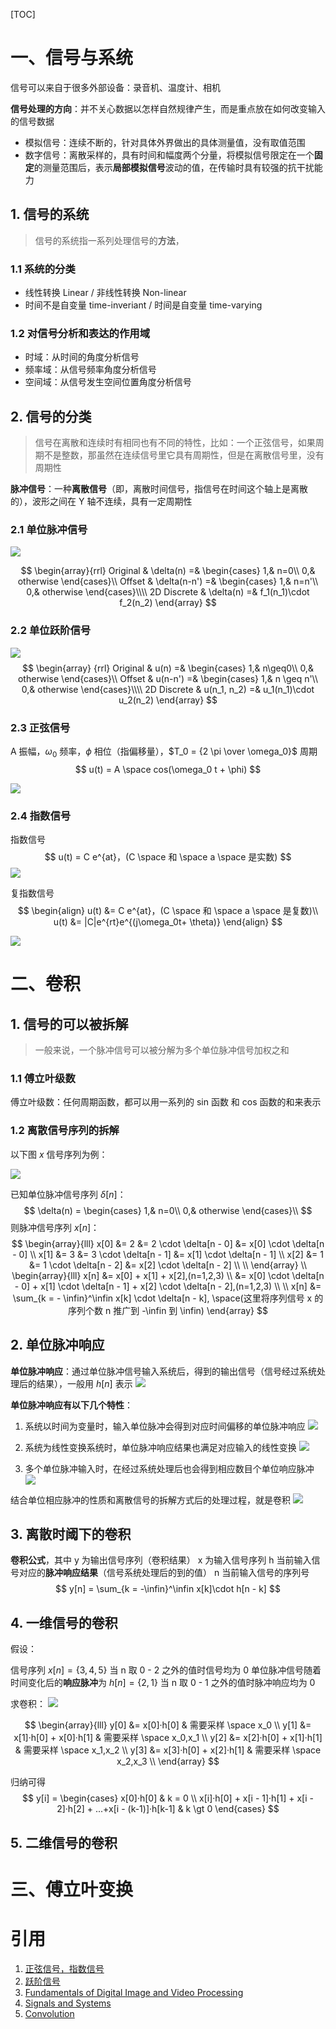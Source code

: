 [TOC]

# 一、信号与系统

信号可以来自于很多外部设备：录音机、温度计、相机

**信号处理的方向**：并不关心数据以怎样自然规律产生，而是重点放在如何改变输入的信号数据

- 模拟信号：连续不断的，针对具体外界做出的具体测量值，没有取值范围
- 数字信号：离散采样的，具有时间和幅度两个分量，将模拟信号限定在一个**固定**的测量范围后，表示**局部模拟信号**波动的值，在传输时具有较强的抗干扰能力




## 1. 信号的系统

> 信号的系统指一系列处理信号的**方法**，

### 1.1 系统的分类

- 线性转换 Linear / 非线性转换 Non-linear
- 时间不是自变量 time-inveriant / 时间是自变量 time-varying



### 1.2 对信号分析和表达的作用域

- 时域：从时间的角度分析信号
- 频率域：从信号频率角度分析信号
- 空间域：从信号发生空间位置角度分析信号



## 2. 信号的分类

> 信号在离散和连续时有相同也有不同的特性，比如：一个正弦信号，如果周期不是整数，那虽然在连续信号里它具有周期性，但是在离散信号里，没有周期性

**脉冲信号**：一种**离散信号**（即，离散时间信号，指信号在时间这个轴上是离散的），波形之间在 Y 轴不连续，具有一定周期性

### 2.1 单位脉冲信号
![](./images/unit_impulse.png)

$$
\begin{array}{rrl}
Original & \delta(n) =& 
\begin{cases}
1,& n=0\\
0,& otherwise
\end{cases}\\
Offset & \delta(n-n') =& 
\begin{cases}
1,& n=n'\\
0,& otherwise
\end{cases}\\\\
2D Discrete & \delta(n) =& f_1(n_1)\cdot f_2(n_2)
\end{array}
$$



### 2.2 单位跃阶信号

![](./images/unit_step.png)
$$
\begin{array} {rrl}
Original & u(n) =& 
\begin{cases}
1,& n\geq0\\
0,& otherwise
\end{cases}\\
Offset & u(n-n') =& 
\begin{cases}
1,& n \geq n'\\
0,& otherwise
\end{cases}\\\\
2D Discrete & u(n_1, n_2) =& 
u_1(n_1)\cdot u_2(n_2)
\end{array}
$$



### 2.3 正弦信号

A 振幅，$\omega_0$ 频率，$\phi$ 相位（指偏移量），$T_0 = {2 \pi \over \omega_0}$ 周期
$$
u(t) = A \space cos(\omega_0 t + \phi)
$$

![](./images/cos.png)



### 2.4 指数信号

指数信号
$$
u(t) = C e^{at}，(C \space 和 \space a \space 是实数)
$$
![](./images/exponent.png)



复指数信号
$$
\begin{align}
u(t) &= C e^{at}，(C \space 和 \space a \space 是复数)\\
u(t) &= |C|e^{rt}e^{(j\omega_0t+ \theta)}
\end{align}
$$

![](./images/exponent2.png)




# 二、卷积

## 1. 信号的可以被拆解

> 一般来说，一个脉冲信号可以被分解为多个单位脉冲信号加权之和

### 1.1 傅立叶级数

傅立叶级数：任何周期函数，都可以用一系列的 sin 函数 和 cos 函数的和来表示



### 1.2 离散信号序列的拆解

以下图 $x$ 信号序列为例：

![](./images/impulse.png)

已知单位脉冲信号序列 $\delta[n]$：
$$
\delta(n) =
\begin{cases}
1,& n=0\\
0,& otherwise
\end{cases}\\
$$
则脉冲信号序列 $x[n]$：
$$
\begin{array}{lll}
x[0] &= 2 &= 2 \cdot \delta[n - 0] &= x[0] \cdot \delta[n - 0] \\
x[1] &= 3 &= 3 \cdot \delta[n - 1] &= x[1] \cdot \delta[n - 1] \\
x[2] &= 1 &= 1 \cdot \delta[n - 2] &= x[2] \cdot \delta[n - 2] \\ \\
\end{array} \\
\begin{array}{lll}
x[n] &= x[0] + x[1] + x[2],(n=1,2,3) \\
&= x[0] \cdot \delta[n - 0] + x[1] \cdot \delta[n - 1] + x[2] \cdot \delta[n - 2],(n=1,2,3) \\ \\
x[n] &= \sum_{k = - \infin}^\infin x[k] \cdot \delta[n - k], \space(这里将序列信号 x 的序列个数 n 推广到 -\infin 到 \infin)
\end{array}
$$



## 2. 单位脉冲响应

**单位脉冲响应**：通过单位脉冲信号输入系统后，得到的输出信号（信号经过系统处理后的结果），一般用 $h[n]$ 表示
![](./images/impulse_response01.png)

**单位脉冲响应有以下几个特性**：

1. 系统以时间为变量时，输入单位脉冲会得到对应时间偏移的单位脉冲响应
![](./images/impulse_response02.png)

2. 系统为线性变换系统时，单位脉冲响应结果也满足对应输入的线性变换
   ![](./images/impulse_response03.png)
   
3. 多个单位脉冲输入时，在经过系统处理后也会得到相应数目个单位响应脉冲
   ![](./images/impulse_response04.png)
   
   

结合单位相应脉冲的性质和离散信号的拆解方式后的处理过程，就是卷积
   ![](./images/impulse_response05.png)



## 3. 离散时阈下的卷积

**卷积公式**，其中
y 为输出信号序列（卷积结果）
x 为输入信号序列
h 当前输入信号对应的**脉冲响应结果**（信号系统处理后的到的值）
n 当前输入信号的序列号
$$
y[n] = \sum_{k = -\infin}^\infin x[k]\cdot h[n - k]
$$



## 4. 一维信号的卷积

假设：

信号序列 $x[n] = \{ 3, 4, 5 \}$ 当 n 取 0 - 2 之外的值时信号均为 0 
单位脉冲信号随着时间变化后的**响应脉冲**为 $h[n] = \{ 2, 1 \}$ 当 n 取 0 - 1 之外的值时脉冲响应均为 0 

求卷积：
![](./images/convolution.png)

$$
\begin{array}{lll}
y[0] &= x[0]·h[0] & 需要采样 \space x_0  \\
y[1] &= x[1]·h[0] + x[0]·h[1] & 需要采样 \space x_0,x_1 \\
y[2] &= x[2]·h[0] + x[1]·h[1] & 需要采样 \space x_1,x_2 \\
y[3] &= x[3]·h[0] + x[2]·h[1] & 需要采样 \space x_2,x_3 \\
\end{array}
$$

归纳可得
$$
y[i] =
\begin{cases}
x[0]·h[0] & k = 0 \\
x[i]·h[0] + x[i - 1]·h[1] + x[i - 2]·h[2] + ...+x[i - (k-1)]·h[k-1] & k \gt 0
\end{cases}
$$




## 5. 二维信号的卷积





# 三、傅立叶变换







# 引用

1. [正弦信号，指数信号](https://www.cnblogs.com/zhiyinglky/p/5805315.html)
2. [跃阶信号](https://www.cnblogs.com/zhiyinglky/p/5805314.html)
3. [Fundamentals of Digital Image and Video Processing](https://github.com/giosans/Fundamentals-of-Digital-Image-and-Video-Processing-course)
4. [Signals and Systems](http://open.163.com/movie/2011/8/7/A/M8AROL7GG_M8AROT67A.html)
5. [Convolution](http://www.songho.ca/dsp/convolution/convolution.html)